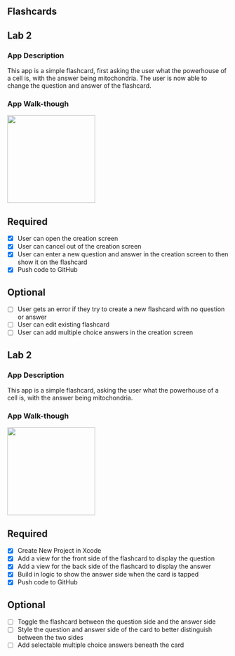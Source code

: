 ## Flashcards

## Lab 2

### App Description
This app is a simple flashcard, first asking the user what the powerhouse of a cell is, with the answer being mitochondria.
The user is now able to change the question and answer of the flashcard.

### App Walk-though

<img src="YOUR_GIF_URL_HERE" width=200><br>


## Required
- [x] User can open the creation screen
- [x] User can cancel out of the creation screen
- [x] User can enter a new question and answer in the creation screen to then show it on the flashcard
- [x] Push code to GitHub
## Optional
- [ ] User gets an error if they try to create a new flashcard with no question or answer
- [ ] User can edit existing flashcard
- [ ] User can add multiple choice answers in the creation screen

## Lab 2

### App Description
This app is a simple flashcard, asking the user what the powerhouse of a cell is, with the answer being mitochondria.

### App Walk-though

<img src="https://i.imgur.com/9lP0rAo.gif" width=200><br>

## Required
- [x] Create New Project in Xcode
- [x] Add a view for the front side of the flashcard to display the question
- [x] Add a view for the back side of the flashcard to display the answer
- [x] Build in logic to show the answer side when the card is tapped
- [x] Push code to GitHub
## Optional
- [ ] Toggle the flashcard between the question side and the answer side
- [ ] Style the question and answer side of the card to better distinguish between the two sides
- [ ] Add selectable multiple choice answers beneath the card
